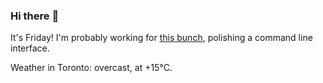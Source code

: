### Hi there :wave:

It's Friday! I'm probably working for [this bunch](https://github.com/kohofinancial), polishing a command line interface.

Weather in Toronto: overcast, at +15°C.
